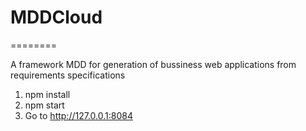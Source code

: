 # MDDCloud #
========

A framework MDD for generation of bussiness web applications from requirements specifications

1.  npm install
2.  npm start
3. Go to http://127.0.0.1:8084